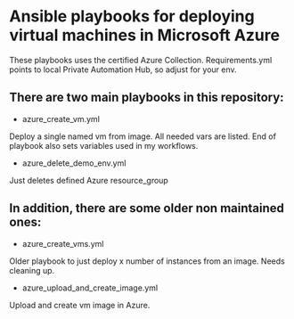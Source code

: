 # Ansible playbooks for deploying virtual machines in Microsoft Azure

These playbooks uses the certified Azure Collection. Requirements.yml points to local Private Automation Hub, so adjust for your env.

## There are two main playbooks in this repository:

- azure_create_vm.yml 

Deploy a single named vm from image. All needed vars are listed. End of playbook also sets variables used in my workflows. 

- azure_delete_demo_env.yml

Just deletes defined Azure resource_group

## In addition, there are some older non maintained ones:

- azure_create_vms.yml

Older playbook to just deploy x number of instances from an image. Needs cleaning up.

- azure_upload_and_create_image.yml

Upload and create vm image in Azure.

